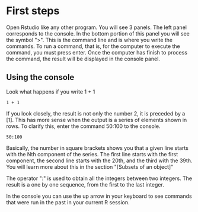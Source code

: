 # First steps

Open Rstudio like any other program. You will see 3 panels. The left panel corresponds to the console. In the bottom portion of this panel you will see the symbol ">". This is the command line and is where you write the commands. To run a command, that is, for the computer to execute the command, you must press enter. Once the computer has finish to process the command, the result will be displayed in the console panel.

## Using the console

Look what happens if you write 1 + 1

```{r, echo=TRUE}
1 + 1

```

If you look closely, the result is not only the number 2, it is preceded by a [1]. This has more sense when the output is a series of elements shown in rows. To clarify this, enter the command 50:100 to the console.

```{r}
50:100
```

Basically, the number in square brackets shows you that a given line starts with the Nth component of the series. The first line starts with the first component, the second line starts with the 20th, and the third with the 39th. You will learn more about this in the section "[Subsets of an object]"

The operator ":" is used to obtain all the integers between two integers. The result is a one by one sequence, from the first to the last integer. 

In the console you can use the up arrow in your keyboard to see commands that were run in the past in your current R session.

